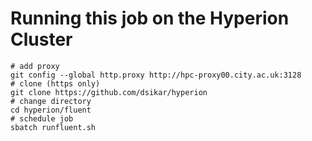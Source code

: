 # Running this job on the Hyperion Cluster

```
# add proxy
git config --global http.proxy http://hpc-proxy00.city.ac.uk:3128
# clone (https only)
git clone https://github.com/dsikar/hyperion
# change directory
cd hyperion/fluent
# schedule job
sbatch runfluent.sh
```
